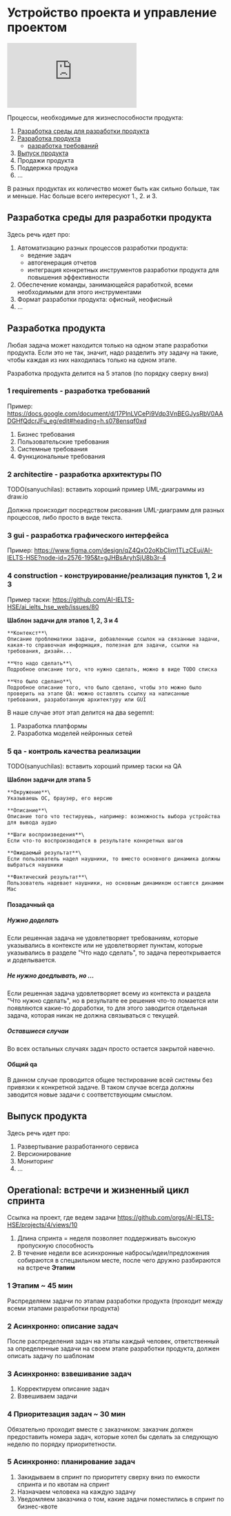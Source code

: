# Устройство проекта и управление проектом
![product cycle.pdf](https://github.com/user-attachments/files/16687891/product.cycle.pdf)


Процессы, необходимые для жизнеспособности продукта:
1. [Разработка среды для разработки продукта](#Разработка-среды-для-разработки-продукта)
2. [Разработка продукта](#Разработка-продукта)
   -  [разработка требований](#1-requirements---разработка-требований)
3. [Выпуск продукта](#Выпуск-продукта)
4. Продажи продукта
5. Поддержка продука
6. ...

В разных продуктах их количество может быть как сильно больше, так и меньше. Нас больше всего интересуют 1., 2. и 3.

## Разработка среды для разработки продукта
Здесь речь идет про:
1. Автоматизацию разных процессов разработки продукта:
   - ведение задач
   - автогенерация отчетов
   - интеграция конкретных инструментов разработки продукта для повышения эффективности
2. Обеспечение команды, занимающейся раработкой, всеми необходимыми для этого инструментами
3. Формат разработки продукта: офисный, неофисный
4. ...
   
## Разработка продукта
Любая задача может находится только на одном этапе разработки продукта. Если это не так, значит, надо разделить эту задачу на такие, чтобы каждая из них находилась только на одном этапе.

Разработка продукта делится на 5 этапов (по порядку сверху вниз)

### 1 requirements - разработка требований
Пример: https://docs.google.com/document/d/17PlnLVCePi9Vdp3VnBEGJysRbV0AADGHfQdcrJFu_eg/edit#heading=h.s078ensqf0xd

1. Бизнес требования
2. Пользовательские требования
3. Системные требования
4. Функциональные требования

### 2 architectire - разработка архитектуры ПО
TODO(sanyuchilas): вставить хороший пример UML-диаграммы из draw.io

Должна происходит посредством рисования UML-диаграмм для разных процессов, либо просто в виде текста.

### 3 gui - разработка графического интерфейса
Пример: https://www.figma.com/design/qZ4QxO2oKbCljm1TLzCEuj/AI-IELTS-HSE?node-id=2576-195&t=gJHBsAryhSjU8b3r-4

### 4 construction - конструирование/реализация пунктов 1, 2 и 3
Пример таски: https://github.com/AI-IELTS-HSE/ai_ielts_hse_web/issues/80

**Шаблон задачи для этапов 1, 2, 3 и 4**
```
**Контекст**\
Описание проблематики задачи, добавленные ссылок на связанные задачи, какая-то справочная информация, полезная для задачи, ссылки на требования, дизайн...

**Что надо сделать**\
Подробное описание того, что нужно сделать, можно в виде TODO списка

**Что было сделано**\
Подробное описание того, что было сделано, чтобы это можно было проверить на этапе QA: можно оставлять ссылку на написанные требования, разработанную архитектуру или GUI
```

В наше случае этот этап делится на два segemnt:
1. Разработка платформы
2. Разработка моделей нейронных сетей

### 5 qa - контроль качества реализации
TODO(sanyuchilas): вставить хороший пример таски на QA

**Шаблон задачи для этапа 5**
```
**Окружение**\
Указываешь ОС, браузер, его версию

**Описание**\
Описание того что тестируешь, например: возможность выбора устройства для вывода аудио

**Шаги воспроизведения**\
Если что-то воспроизводится в результате конкретных шагов

**Ожидаемый результат**\
Если пользователь надел наушники, то вместо основного динамика должны выбраться наушники

**Фактический результат**\
Пользователь надевает наушники, но основным динамиком остаются динамим Mac
```

#### Позадачный qa
##### Нужно доделать
Если решенная задача не удовлетворяет требованиям, которые указывались в контексте или не удовлетворяет пунктам, которые указывались в разделе "Что надо сделать", то задача переоткрывается и доделывается.

##### Не нужно доедлывать, но ...
Если решенная задача удовлетворяет всему из контекста и раздела "Что нужно сделать", но в результате ее решения что-то ломается или появляются какие-то доработки, то для этого заводится отдельная задача, которая никак не должна связываться с текущей.

##### Оставшиеся случаи
Во всех остальных случаях задач просто остается закрытой навечно.

#### Общий qa
В данном случае проводится общее тестирование всей системы без привязки к конкретной задаче. В таком случае всегда должны заводится новые задачи с соответствующим смыслом.

## Выпуск продукта
Здесь речь идет про:
1. Развертывание разработанного сервиса
2. Версионирование
3. Мониторинг
4. ...

## Operational: встречи и жизненный цикл спринта
Ссылка на проект, где ведем задачи https://github.com/orgs/AI-IELTS-HSE/projects/4/views/10

1. Длина спринта = неделя позволяет поддерживать высокую пропускную способность
2. В течение недели все асинхронные набросы/идеи/предложения собираются в спецаильном месте, после чего дружно разбираются на встрече **Этапим**

### 1 Этапим ~ 45 мин
Распределяем задачи по этапам разработки продукта (проходит между всеми этапами разработки продукта)

### 2 Асинхронно: описание задач
После распределения задач на этапы каждый человек, ответственный за определенные задачи на своем этапе разработки продукта, должен описать задачу по шаблонам

### 3 Асинхронно: взвешивание задач
1. Корректируем описание задач
2. Взвешиваем задачи

### 4 Приоритезация задач ~ 30 мин
Обязательно проходит вместе с заказчиком: заказчик должен предоставить номера задач, которые хотел бы сделать за следующую неделю по порядку приоритетности.

### 5 Асинхронно: планирование задач
1. Закидываем в спринт по приоритету сверху вниз по емкости спринта и по квотам на спринт
2. Назначаем человека на каждую задачу
3. Уведомляем заказчика о том, какие задачи поместились в спринт по бизнес-квоте

